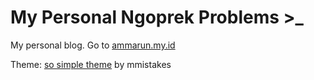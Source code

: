 # My Personal Ngoprek Problems >_
My personal blog. Go to [ammarun.my.id](http://ammarun.my.id)

Theme: [so simple theme](https://github.com/mmistakes/so-simple-theme) by mmistakes
